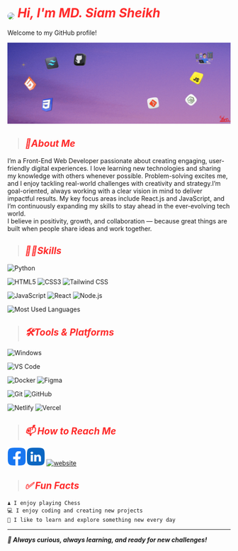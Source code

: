 


<h1 style="color:#ff2b2b; font-style: italic;">
  <img src="https://media.giphy.com/media/hvRJCLFzcasrR4ia7z/giphy.gif" width="30px" style=" margin-bottom: -5px; border-radius: 20px;"/>
  Hi, I'm MD. Siam Sheikh
</h1>

Welcome to my GitHub profile!


[![Loge](img/banner.gif)](https://github.com/Siam2p)
  


><h2 style="color:#ff2b2b; font-style: italic;">🚀About Me</h2>  
I’m a Front-End Web Developer passionate about creating engaging, user-friendly digital experiences. I love learning new technologies and sharing my knowledge with others whenever possible. Problem-solving excites me, and I enjoy tackling real-world challenges with creativity and strategy.I’m goal-oriented, always working with a clear vision in mind to deliver impactful results. My key focus areas include React.js and JavaScript, and I’m continuously expanding my skills to stay ahead in the ever-evolving tech world.<br>
I believe in positivity, growth, and collaboration — because great things are built when people share ideas and work together.

><h2 style="color:#ff2b2b; font-style: italic;">👨‍💻Skills</h2>   
![Python](https://img.shields.io/badge/Python-3776AB?style=for-the-badge&logo=python&logoColor=white)<br>

![HTML5](https://img.shields.io/badge/HTML5-E34F26?style=for-the-badge&logo=html5&logoColor=white)
![CSS3](https://img.shields.io/badge/-CSS3-1572B6?style=for-the-badge&logo=css3&logoColor=white)
![Tailwind CSS](https://img.shields.io/badge/Tailwind_CSS-38B2AC?style=for-the-badge&logo=tailwind-css&logoColor=white)<br>

![JavaScript](https://img.shields.io/badge/JavaScript-F7DF1E?style=for-the-badge&logo=javascript&logoColor=black)
![React](https://img.shields.io/badge/React-61DAFB?style=for-the-badge&logo=react&logoColor=black)
![Node.js](https://img.shields.io/badge/Node.js-339933?style=for-the-badge&logo=node.js&logoColor=white)

![Most Used Languages](https://github-readme-stats.vercel.app/api/top-langs/?username=siam2p&layout=compact&theme=blue-green)

><h2 style="color:#ff2b2b; font-style: italic;">🛠️Tools & Platforms</h2>  
![Windows](https://img.shields.io/badge/Windows-0078D6?style=for-the-badge&logo=windows&logoColor=white)<br>

![VS Code](https://img.shields.io/badge/VS_Code-007ACC?style=for-the-badge&logo=visual-studio-code&logoColor=white)<br>

![Docker](https://img.shields.io/badge/Docker-2496ED?style=for-the-badge&logo=docker&logoColor=white)
![Figma](https://img.shields.io/badge/Figma-F24E1E?style=for-the-badge&logo=figma&logoColor=white)<br>

![Git](https://img.shields.io/badge/Git-F05032?style=for-the-badge&logo=git&logoColor=white)
![GitHub](https://img.shields.io/badge/GitHub-181717?style=for-the-badge&logo=github&logoColor=white)<br>

![Netlify](https://img.shields.io/badge/Netlify-00C7B7?style=for-the-badge&logo=netlify&logoColor=white)
![Vercel](https://img.shields.io/badge/Vercel-000000?style=for-the-badge&logo=vercel&logoColor=white)


><h2 style="color:#ff2b2b; font-style: italic;">📫 How to Reach Me</h2> 
[<img src='https://github.com/shovoalways/shovoalways/blob/main/img/facebook.png?raw=true' alt='facebook' height='40'>](https://www.facebook.com/sasabbir.rhaman.9/) 
[<img src='https://github.com/shovoalways/shovoalways/blob/main/img/linkedin.png?raw=true' alt='linkedin' height='40'>](https://www.linkedin.com/in/md-siam-sheikh-9826872ab/)
[<img src='https://hamiltonrising.com/wp-content/uploads/2018/09/website-logo-png.png?raw=true' alt='website' height='40'>](https://mdsiamsheikh-2p.netlify.app/) 



><h2 style="color:#ff2b2b; font-style: italic;">✅ Fun Facts</h2>  
`♟️ I enjoy playing Chess` <br>
`💻 I enjoy coding and creating new projects`<br>
`🌟 I like to learn and explore something new every day`<br>
  

---
***🚀 Always curious, always learning, and ready for new challenges!***



